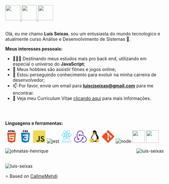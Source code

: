 <a href="https://github.com/luiseixas" target="_blank">
  <img src="https://cdn.iconscout.com/icon/free/png-256/github-108-438008.png" width="48px" height="48px">
</a> 
<a href="https://www.instagram.com/luiscjseixas/" target="_blank">
  <img src="https://cdn.icon-icons.com/icons2/1211/PNG/512/1491579602-yumminkysocialmedia36_83067.png" width="48px" height="48px">
</a>  
<a href="https://www.linkedin.com/in/luis-seixas/" target="_blank">
  <img src="https://i.ibb.co/Kx2GSrT/linkedin.png" width="48px" height="48px">
</a>

<br />
<br />

Olá, eu me chamo **Luís Seixas**, sou um entusiasta do mundo tecnologico e atualmente curso Análise e Desenvolvimento de Sistemas 🚀. 

**Meus interesses pessoais:**

- 👨🏽‍💻 Destinando meus estudos mais pro back end, utilizando em especial o universo do **JavaScript**; 
- 🤔 Meus hobbies são assistir filmes e jogos online;
- 💼 Estou perseguindo conhecimento para evoluir na minha carreira de desenvolvedor;
- 📫 Por favor, envie um email para **luiscjseixas@gmail.com** para me encontrar.
- 📝 Veja meu Curriculum Vitae <a href="https://gitconnected.com/luiseixas/resume" target="_blank">clicando aqui</a> para mais informações.

<br />
<br />

**Linguagens e ferramentas:**  

<p align="left">
  <img src="https://raw.githubusercontent.com/devicons/devicon/master/icons/html5/html5-original-wordmark.svg" alt="html5" width="40" height="40"/> 
  <img src="https://raw.githubusercontent.com/devicons/devicon/master/icons/css3/css3-original-wordmark.svg" alt="css3" width="40" height="40"/> 
  <img src="https://raw.githubusercontent.com/devicons/devicon/master/icons/javascript/javascript-original.svg" alt="javascript" width="40" height="40"/> 
  <img src="https://www.learnstorybook.com/intro-to-storybook/logo-jest.png" alt="jest" width="40" height="40" />
  <img src="https://raw.githubusercontent.com/devicons/devicon/master/icons/react/react-original-wordmark.svg" alt="react" width="40" height="40"/> 
  <img src="https://raw.githubusercontent.com/devicons/devicon/master/icons/redux/redux-original.svg" alt="redux" width="40" height="40"/>
  <img src="https://raw.githubusercontent.com/devicons/devicon/master/icons/linux/linux-original.svg" alt="linux" width="40" height="40" />
  <img src="https://raw.githubusercontent.com/devicons/devicon/master/icons/git/git-original.svg" alt="git" width="40" height="40"/>
  <img src="https://cdn.iconscout.com/icon/free/png-256/node-js-1174925.png" alt="node" width="40" height="40">
  <img src="https://cdn.jsdelivr.net/gh/devicons/devicon/icons/typescript/typescript-original.svg" alt=""typescript width="40" height="40" />
  <img src="https://cdn.jsdelivr.net/gh/devicons/devicon/icons/docker/docker-original.svg" width="40" height="40" />
</p>

<div align='center'>
    <img align="left" src="https://github-readme-stats.vercel.app/api?username=luiseixas&count_private=true&show_icons=true&theme=dracula&icon_color=268bd2&title_color=268bd2" alt="johnatas-henrique" />  
    <img align="right" src="https://github-readme-stats.vercel.app/api/top-langs/?username=luiseixas&layout=compact&theme=dracula&title_color=268bd2" alt="luis-seixas" />
</div> 

<br />
<br />

<p align="left"> <img src="https://komarev.com/ghpvc/?username=luiseixas" alt="luis-seixas" /> </p>

⭐️ Based on [CallmeMehdi](https://github.com/CallmeMehdi)
